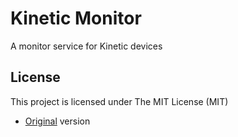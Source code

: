 # Kinetic Monitor

A monitor service for Kinetic devices

License
-------

This project is licensed under The MIT License (MIT)
* [Original](LICENSE.txt) version
